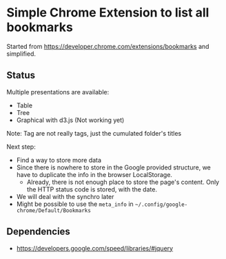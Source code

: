 # Simple Chrome Extension to list all bookmarks

Started from https://developer.chrome.com/extensions/bookmarks and simplified.

## Status

Multiple presentations are available:
- Table 
- Tree
- Graphical with d3.js (Not working yet)

Note: Tag are not really tags, just the cumulated folder's titles

Next step:
- Find a way to store more data
 - Since there is nowhere to store in the Google provided structure, we have to duplicate the info in the browser LocalStorage.
     - Already, there is not enough place to store the page's content. Only the HTTP status code is stored, with the date.
 - We will deal with the synchro later
 - Might be possible to use the `meta_info` in `~/.config/google-chrome/Default/Bookmarks`

## Dependencies

- https://developers.google.com/speed/libraries/#jquery


